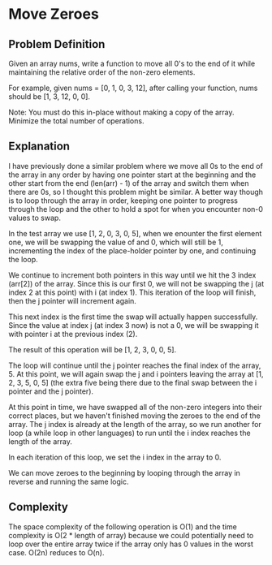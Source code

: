 # Move Zeroes

## Problem Definition
Given an array nums, write a function to move all 0's to the end of it while maintaining the relative order of the non-zero elements.

For example, given nums = [0, 1, 0, 3, 12], after calling your function, nums should be [1, 3, 12, 0, 0].

Note: You must do this in-place without making a copy of the array. Minimize the total number of operations.

## Explanation
I have previously done a similar problem where we move all 0s to the end of the array in any order by having one pointer start at the beginning and the other start from the end (len(arr) - 1) of the array and switch them when there are 0s, so I thought this problem might be similar.
A better way though is to loop through the array in order, keeping one pointer to progress through the loop and the other to hold a spot for when you encounter non-0 values to swap.

In the test array we use [1, 2, 0, 3, 0, 5], when we enounter the first element one, we will be swapping the value of and 0, which will still be 1, incrementing the index of the place-holder pointer by one, and continuing the loop.

We continue to increment both pointers in this way until we hit the 3 index (arr[2]) of the array.  Since this is our first 0, we will not be swapping the j (at index 2 at this point) with i (at index 1). This iteration of the loop will finish, then the j pointer will increment again.

This next index is the first time the swap will actually happen successfully.  Since the value at index j (at index 3 now) is not a 0, we will be swapping it with pointer i at the previous index (2).

The result of this operation will be [1, 2, 3, 0, 0, 5].

The loop will continue until the j pointer reaches the final index of the array, 5.  At this point, we will again swap the j and i pointers leaving the array at [1, 2, 3, 5, 0, 5]  (the extra five being there due to the final swap between the i pointer and the j pointer). 

At this point in time, we have swapped all of the non-zero integers into their correct places, but we haven't finished moving the zeroes to the end of the array.  The j index is already at the length of the array, so we run another for loop (a while loop in other languages) to run until the i index
reaches the length of the array.

In each iteration of this loop, we set the i index in the array to 0.

We can move zeroes to the beginning by looping through the array in reverse and running the same logic.

## Complexity
The space complexity of the following operation is O(1) and the time complexity is O(2 * length of array) because we could potentially need to loop over the entire array twice if the array only has 0 values in the worst case.
O(2n) reduces to O(n).
